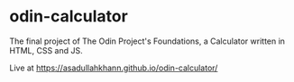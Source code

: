 # odin-calculator

The final project of The Odin Project's Foundations, a Calculator written in HTML, CSS and JS.

Live at https://asadullahkhann.github.io/odin-calculator/